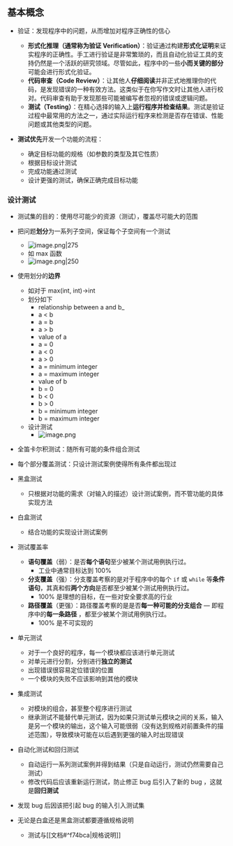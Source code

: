 ## 基本概念

 - 验证：发现程序中的问题，从而增加对程序正确性的信心
	 - **形式化推理（通常称为验证 Verification）**：验证通过构建**形式化证明**来证实程序的正确性。手工进行验证是非常繁琐的，而且自动化验证工具的支持仍然是一个活跃的研究领域。尽管如此，程序中的一些**小而关键的部分**可能会进行形式化验证。
	 - **代码审查（Code Review）**：让其他人**仔细阅读**并非正式地推理你的代码，是发现错误的一种有效方法。这类似于在你写作文时让其他人进行校对。代码审查有助于发现那些可能被编写者忽视的错误或逻辑问题。
	 - **测试（Testing）**：在精心选择的输入上**运行程序并检查结果**。测试是验证过程中最常用的方法之一，通过实际运行程序来检测是否存在错误、性能问题或其他类型的问题。

- **测试优先**开发一个功能的流程：
	- 确定目标功能的规格（如参数的类型及其它性质）
	- 根据目标设计测试
	- 完成功能通过测试
	- 设计更强的测试，确保正确完成目标功能

### 设计测试

- 测试集的目的：使用尽可能少的资源（测试），覆盖尽可能大的范围
- 把问题**划分**为一系列子空间，保证每个子空间有一个测试
	- ![image.png|275](https://thdlrt.oss-cn-beijing.aliyuncs.com/20231229235612.png)
	- 如 max 函数
	- ![image.png|250](https://thdlrt.oss-cn-beijing.aliyuncs.com/20231229235641.png)

- 使用划分的**边界**
	- 如对于 max(int, int)->int
	- 划分如下
		- relationship between a and b_
	    - a < b
	    - a = b
	    - a > b
		- value of a
	    - a = 0
	    - a < 0
	    - a > 0
	    - a = minimum integer
	    - a = maximum integer
		- value of b
	    - b = 0
	    - b < 0
	    - b > 0
	    - b = minimum integer
	    - b = maximum integer
	- 设计测试
		- ![image.png](https://thdlrt.oss-cn-beijing.aliyuncs.com/20231230000153.png)

- 全笛卡尔积测试：随所有可能的条件组合测试
- 每个部分覆盖测试：只设计测试案例使得所有条件都出现过

- 黑盒测试
	- 只根据对功能的需求（对输入的描述）设计测试案例，而不管功能的具体实现方法
- 白盒测试
	- 结合功能的实现设计测试案例

- 测试覆盖率
	- **语句覆盖**（弱）：是否**每个语句**至少被某个测试用例执行过。
		- 工业中通常目标达到 100%
	- **分支覆盖**（强）：分支覆盖考察的是对于程序中的每个 `if` 或 `while` 等**条件语句**，其真和假**两个方向**是否都至少被某个测试用例执行过。
		- 100% 是理想的目标，在一些对安全要求高的行业
	- **路径覆盖**（更强）：路径覆盖考察的是是否**每一种可能的分支组合** — 即程序中的**每一条路径** ，都至少被某个测试用例执行过。
		- 100% 是不可实现的

- 单元测试
	- 对于一个良好的程序，每一个模块都应该进行单元测试
	- 对单元进行分割，分别进行**独立的测试**
	- 出现错误很容易定位错误的位置
	- 一个模块的失败不应该影响到其他的模块

- 集成测试
	- 对模块的组合，甚至整个程序进行测试
	- 继承测试不能替代单元测试，因为如果只测试单元模块之间的关系，输入是另一个模块的输出，这个输入可能很弱（没有达到规格对前置条件的描述范围），导致模块可能在以后遇到更强的输入时出现错误

- 自动化测试和回归测试
	- 自动运行一系列测试案例并得到结果（只是自动运行，测试仍然需要自己测试）
	- 修改代码后应该重新运行测试，防止修正 bug 后引入了新的 bug ，这就是**回归测试**

- 发现 bug 后因该把引起 bug 的输入引入测试集

- 无论是白盒还是黑盒测试都要遵循规格说明
	- 测试与[[文档#^f74bca|规格说明]]